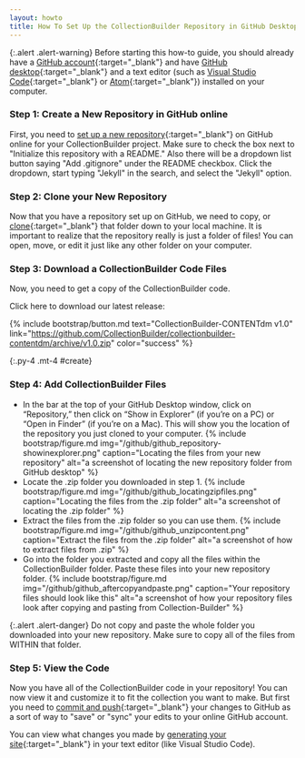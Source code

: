 ```yaml
---
layout: howto
title: How To Set Up the CollectionBuilder Repository in GitHub Desktop
---
```


{:.alert .alert-warning}
Before starting this how-to guide, you should already have a [GitHub account](setupgithubaccount.html){:target="_blank"} and have [GitHub desktop](githubdesktop.html){:target="_blank"} and a text editor (such as [Visual Studio Code](visualstudiocode.html){:target="_blank"} or [Atom](installatom.html){:target="_blank"}) installed on your computer.


### Step 1: Create a New Repository in GitHub online

First, you need to [set up a new repository](setupgithubrepo.html){:target="_blank"} on GitHub online for your CollectionBuilder project. Make sure to check the box next to "Initialize this repository with a README." Also there will be a dropdown list button saying "Add .gitignore" under the README checkbox. Click the dropdown, start typing "Jekyll" in the search, and select the "Jekyll" option.

### Step 2: Clone your New Repository

Now that you have a repository set up on GitHub, we need to copy, or [clone](clonegithubrepo.html){:target="_blank"} that folder down to your local machine. It is important to realize that the repository really is just a folder of files! You can open, move, or edit it just like any other folder on your computer.

### Step 3: Download a CollectionBuilder Code Files

Now, you need to get a copy of the CollectionBuilder code.

Click here to download our latest release:

{% include bootstrap/button.md text="CollectionBuilder-CONTENTdm v1.0" link="https://github.com/CollectionBuilder/collectionbuilder-contentdm/archive/v1.0.zip" color="success" %}

{:.py-4 .mt-4 #create}

### Step 4: Add CollectionBuilder Files

- In the bar at the top of your GitHub Desktop window, click on “Repository,” then click on “Show in Explorer” (if you’re on a PC) or “Open in Finder” (if you’re on a Mac). This will show you the location of the repository you just cloned to your computer.
{% include bootstrap/figure.md img="/github/github_repository-showinexplorer.png" caption="Locating the files from your new repository" alt="a screenshot of locating the new repository folder from GitHub desktop" %}
- Locate the .zip folder you downloaded in step 1. 
{% include bootstrap/figure.md img="/github/github_locatingzipfiles.png" caption="Locating the files from the .zip folder" alt="a screenshot of locating the .zip folder" %}
- Extract the files from the .zip folder so you can use them.
{% include bootstrap/figure.md img="/github/github_unzipcontent.png" caption="Extract the files from the .zip folder" alt="a screenshot of how to extract files from .zip" %}
- Go into the folder you extracted and copy all the files within the CollectionBuilder folder. Paste these files into your new repository folder.
{% include bootstrap/figure.md img="/github/github_aftercopyandpaste.png" caption="Your repository files should look like this" alt="a screenshot of how your repository files look after copying and pasting from Collection-Builder" %}

{:.alert .alert-danger}
Do not copy and paste the whole folder you downloaded into your new repository. Make sure to copy all of the files from WITHIN that folder.

### Step 5: View the Code

Now you have all of the CollectionBuilder code in your repository! You can now view it and customize it to fit the collection you want to make. But first you need to [commit and push](pushpullchanges.html){:target="_blank"} your changes to GitHub as a sort of way to "save" or "sync" your edits to your online GitHub account.

You can view what changes you made by [generating your site](generatingsite.md){:target="_blank"} in your text editor (like Visual Studio Code).
